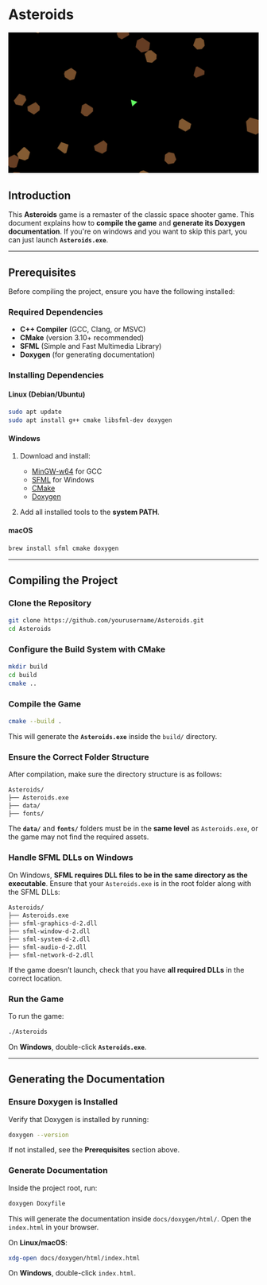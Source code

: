 # Asteroids

![Game Preview](docs/resources/game.png)

## Introduction
This **Asteroids** game is a remaster of the classic space shooter game.
This document explains how to **compile the game** and **generate its Doxygen documentation**. If you're on windows and you want to skip this part, you can just launch **`Asteroids.exe`**.

---

## Prerequisites
Before compiling the project, ensure you have the following installed:

### **Required Dependencies**
- **C++ Compiler** (GCC, Clang, or MSVC)
- **CMake** (version 3.10+ recommended)
- **SFML** (Simple and Fast Multimedia Library)
- **Doxygen** (for generating documentation)

### **Installing Dependencies**
#### **Linux (Debian/Ubuntu)**
```sh
sudo apt update
sudo apt install g++ cmake libsfml-dev doxygen
```
#### **Windows**
1. Download and install:
   - [MinGW-w64](https://www.mingw-w64.org/) for GCC
   - [SFML](https://www.sfml-dev.org/download.php) for Windows
   - [CMake](https://cmake.org/download/)
   - [Doxygen](https://www.doxygen.nl/download.html)

2. Add all installed tools to the **system PATH**.

#### **macOS**
```sh
brew install sfml cmake doxygen
```

---

## Compiling the Project

### **Clone the Repository**
```sh
git clone https://github.com/yourusername/Asteroids.git
cd Asteroids
```

### **Configure the Build System with CMake**
```sh
mkdir build
cd build
cmake ..
```

### **Compile the Game**
```sh
cmake --build .
```
This will generate the **`Asteroids.exe`** inside the `build/` directory.

### **Ensure the Correct Folder Structure**
After compilation, make sure the directory structure is as follows:
```
Asteroids/
├── Asteroids.exe
├── data/
├── fonts/
```
The **`data/`** and **`fonts/`** folders must be in the **same level** as `Asteroids.exe`, or the game may not find the required assets.

### **Handle SFML DLLs on Windows**
On Windows, **SFML requires DLL files to be in the same directory as the executable**. Ensure that your `Asteroids.exe` is in the root folder along with the SFML DLLs:
```
Asteroids/
├── Asteroids.exe
├── sfml-graphics-d-2.dll
├── sfml-window-d-2.dll
├── sfml-system-d-2.dll
├── sfml-audio-d-2.dll
├── sfml-network-d-2.dll
```
If the game doesn’t launch, check that you have **all required DLLs** in the correct location.

### **Run the Game**
To run the game:
```sh
./Asteroids
```
On **Windows**, double-click **`Asteroids.exe`**.

---

## Generating the Documentation

### **Ensure Doxygen is Installed**
Verify that Doxygen is installed by running:
```sh
doxygen --version
```
If not installed, see the **Prerequisites** section above.

### **Generate Documentation**
Inside the project root, run:
```sh
doxygen Doxyfile
```
This will generate the documentation inside `docs/doxygen/html/`. Open the `index.html` in your browser.

On **Linux/macOS**:
```sh
xdg-open docs/doxygen/html/index.html
```
On **Windows**, double-click `index.html`.
